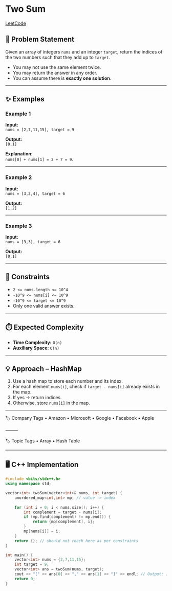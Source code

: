 # Two Sum

[LeetCode](https://leetcode.com/problems/two-sum/)

## 📌 Problem Statement
Given an array of integers `nums` and an integer `target`, return the indices of the two numbers such that they add up to `target`.  

- You may not use the same element twice.  
- You may return the answer in any order.  
- You can assume there is **exactly one solution**.  

---

## ✨ Examples

### Example 1
**Input:**  
`nums = [2,7,11,15], target = 9`  

**Output:**  
`[0,1]`  

**Explanation:**  
`nums[0] + nums[1] = 2 + 7 = 9`.

---

### Example 2
**Input:**  
`nums = [3,2,4], target = 6`  

**Output:**  
`[1,2]`

---

### Example 3
**Input:**  
`nums = [3,3], target = 6`  

**Output:**  
`[0,1]`

---

## 🎯 Constraints
- `2 <= nums.length <= 10^4`  
- `-10^9 <= nums[i] <= 10^9`  
- `-10^9 <= target <= 10^9`  
- Only one valid answer exists.  

---

## ⏱️ Expected Complexity
- **Time Complexity:** `O(n)`  
- **Auxiliary Space:** `O(n)`   

---

## 💡 Approach – HashMap
1. Use a hash map to store each number and its index.  
2. For each element `nums[i]`, check if `target - nums[i]` already exists in the map.  
3. If yes → return indices.  
4. Otherwise, store `nums[i]` in the map.  

---

🏷️ Company Tags
	•	Amazon
	•	Microsoft
	•	Google
	•	Facebook
	•	Apple

⸻

🏷️ Topic Tags
	•	Array
	•	Hash Table

---

## 🖥️ C++ Implementation

```cpp
#include <bits/stdc++.h>
using namespace std;

vector<int> twoSum(vector<int>& nums, int target) {
    unordered_map<int,int> mp; // value -> index
    
    for (int i = 0; i < nums.size(); i++) {
        int complement = target - nums[i];
        if (mp.find(complement) != mp.end()) {
            return {mp[complement], i};
        }
        mp[nums[i]] = i;
    }
    return {}; // should not reach here as per constraints
}

int main() {
    vector<int> nums = {2,7,11,15};
    int target = 9;
    vector<int> ans = twoSum(nums, target);
    cout << "[" << ans[0] << "," << ans[1] << "]" << endl; // Output: [0,1]
    return 0;
}